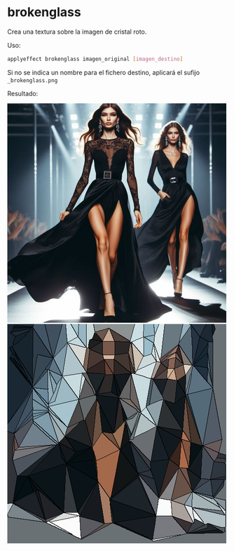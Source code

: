 # brokenglass

Crea una textura sobre la imagen de cristal roto.

Uso:

``` sh
applyeffect brokenglass imagen_original [imagen_destino]
```

Si no se indica un nombre para el fichero destino, aplicará el sufijo `_brokenglass.png`

Resultado:

![imagen original](../../images/image.jpg)
![brokenglass](../../images/image_brokenglass.png)
